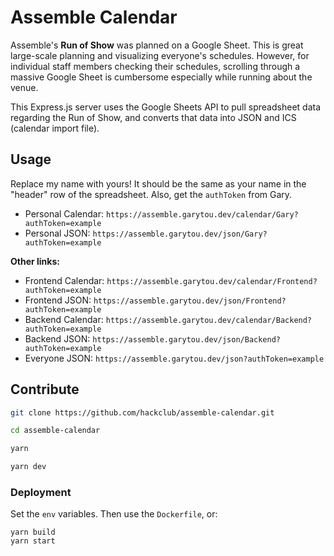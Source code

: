 # Assemble Calendar

Assemble's **Run of Show** was planned on a Google Sheet. This is great
large-scale planning and visualizing everyone's schedules. However, for
individual staff members checking their schedules, scrolling through a massive
Google Sheet is cumbersome especially while running about the venue.

This Express.js server uses the Google Sheets API to pull spreadsheet data
regarding the Run of Show, and converts that data into JSON and ICS (calendar
import file).

## Usage

Replace my name with yours! It should be the same as your name in the "header"
row of the spreadsheet. Also, get the `authToken` from Gary.

- Personal Calendar: `https://assemble.garytou.dev/calendar/Gary?authToken=example`
- Personal JSON: `https://assemble.garytou.dev/json/Gary?authToken=example`


**Other links:**

- Frontend Calendar: `https://assemble.garytou.dev/calendar/Frontend?authToken=example`
- Frontend JSON: `https://assemble.garytou.dev/json/Frontend?authToken=example`
- Backend Calendar: `https://assemble.garytou.dev/calendar/Backend?authToken=example`
- Backend JSON: `https://assemble.garytou.dev/json/Backend?authToken=example`
- Everyone JSON: `https://assemble.garytou.dev/json?authToken=example`

## Contribute

```sh
git clone https://github.com/hackclub/assemble-calendar.git

cd assemble-calendar

yarn

yarn dev
```

### Deployment

Set the `env` variables. Then use the `Dockerfile`, or:

```
yarn build
yarn start
```
